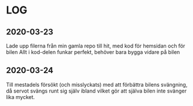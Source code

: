 # LOG

## 2020-03-23
Lade upp filerna från min gamla repo till hit, med kod för hemsidan och för bilen
Allt i kod-delen funkar perfekt, behöver bara bygga vidare på bilen

## 2020-03-24
Till mestadels försökt (och misslyckats) med att förbättra bilens svängning, då servot svängs runt sig själv ibland vilket gör att själva bilen inte svänger lika mycket.
